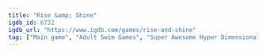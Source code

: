 ```yaml
---
title: "Rise &amp; Shine"
igdb_id: 6732
igdb_url: "https://www.igdb.com/games/rise-and-shine"
tag: ["Main game", "Adult Swim Games", "Super Awesome Hyper Dimensional Mega Team", "Shooter", "Platform", "Puzzle", "Adventure", "Indie", "Arcade", "Single player", "Side view", "Action", "Fantasy"]
---
```

